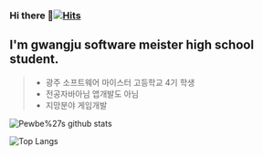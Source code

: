 ### Hi there 👋[![Hits](https://hits.seeyoufarm.com/api/count/incr/badge.svg?url=https%3A%2F%2Fgithub.com%2FPewbe&count_bg=%2379C83D&title_bg=%23555555&icon=&icon_color=%23E7E7E7&title=hits&edge_flat=false)](https://hits.seeyoufarm.com)
I'm gwangju software meister high school student.
-----------
>* 광주 소프트웨어 마이스터 고등학교 4기 학생
>* 전공자바아님 앱개발도 아님
>* 지망분야 게임개발
   
![Pewbe%27s github stats](https://github-readme-stats.vercel.app/api?username=Pewbe&show_icons=true)
   
![Top Langs](https://github-readme-stats.vercel.app/api/top-langs/?username=Pewbe&layout=compact)
